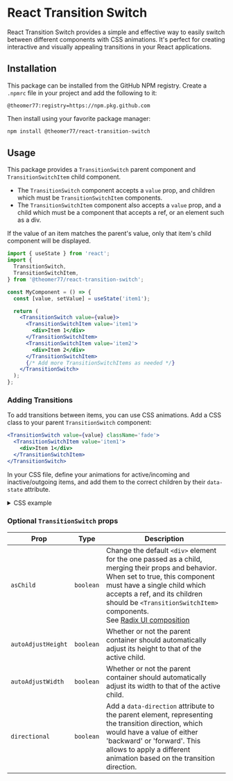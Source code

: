 # React Transition Switch

React Transition Switch provides a simple and effective way to easily switch between different components with CSS animations. It's perfect for creating interactive and visually appealing transitions in your React applications.

## Installation

This package can be installed from the GitHub NPM registry. Create a `.npmrc` file in your project and add the following to it:

```
@theomer77:registry=https://npm.pkg.github.com
```

Then install using your favorite package manager:

```bash
npm install @theomer77/react-transition-switch
```

## Usage

This package provides a `TransitionSwitch` parent component and `TransitionSwitchItem` child component.

- The `TransitionSwitch` component accepts a `value` prop, and children which must be `TransitionSwitchItem` components.
- The `TransitionSwitchItem` component also accepts a `value` prop, and a child which must be a component that accepts a ref, or an element such as a div.

If the value of an item matches the parent's value, only that item's child component will be displayed.

```jsx
import { useState } from 'react';
import {
  TransitionSwitch,
  TransitionSwitchItem,
} from '@theomer77/react-transition-switch';

const MyComponent = () => {
  const [value, setValue] = useState('item1');

  return (
    <TransitionSwitch value={value}>
      <TransitionSwitchItem value='item1'>
        <div>Item 1</div>
      </TransitionSwitchItem>
      <TransitionSwitchItem value='item2'>
        <div>Item 2</div>
      </TransitionSwitchItem>
      {/* Add more TransitionSwitchItems as needed */}
    </TransitionSwitch>
  );
};
```

### Adding Transitions

To add transitions between items, you can use CSS animations. Add a CSS class to your parent `TransitionSwitch` component:

```jsx
<TransitionSwitch value={value} className='fade'>
  <TransitionSwitchItem value='item1'>
    <div>Item 1</div>
  </TransitionSwitchItem>
</TransitionSwitch>
```

In your CSS file, define your animations for active/incoming and inactive/outgoing items, and add them to the correct children by their `data-state` attribute.

<details>
  <summary>CSS example</summary>

```css
.fade {
  position: relative;
}
.fade > * {
  position: absolute;
  inset-block-start: 0;
  inset-inline-start: 0;
}

.fade > [data-state='active'] {
  animation: fadeIn 300ms cubic-bezier(0.4, 0, 0.2, 1);
}
.fade > [data-state='inactive'] {
  animation: fadeOut 300ms cubic-bezier(0.4, 0, 0.2, 1);
}

@keyframes fadeIn {
  from {
    opacity: 0;
  }
  to {
    opacity: 1;
  }
}

@keyframes fadeOut {
  from {
    opacity: 1;
  }
  to {
    opacity: 0;
  }
}
```

</details>

### Optional `TransitionSwitch` props

| Prop               | Type      | Description                                                                                                                                                                                                                                                                                                                                      |
| ------------------ | --------- | ------------------------------------------------------------------------------------------------------------------------------------------------------------------------------------------------------------------------------------------------------------------------------------------------------------------------------------------------ |
| `asChild`          | `boolean` | Change the default `<div>` element for the one passed as a child, merging their props and behavior.<br>When set to true, this component must have a single child which accepts a ref, and its children should be `<TransitionSwitchItem>` components.<br>See [Radix UI composition](https://www.radix-ui.com/primitives/docs/guides/composition) |
| `autoAdjustHeight` | `boolean` | Whether or not the parent container should automatically adjust its height to that of the active child.                                                                                                                                                                                                                                          |
| `autoAdjustWidth`  | `boolean` | Whether or not the parent container should automatically adjust its width to that of the active child.                                                                                                                                                                                                                                           |
| `directional`      | `boolean` | Add a `data-direction` attribute to the parent element, representing the transition direction, which would have a value of either 'backward' or 'forward'. This allows to apply a different animation based on the transition direction.                                                                                                         |
